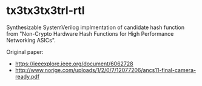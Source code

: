 # tx3tx3tx3trl-rtl
Synthesizable SystemVerilog implmentation of candidate hash function from "Non-Crypto Hardware Hash Functions for High Performance Networking ASICs".

Original paper:
* https://ieeexplore.ieee.org/document/6062728
* http://www.norige.com/uploads/1/2/0/7/12077206/ancs11-final-camera-ready.pdf
